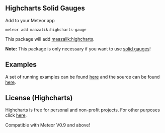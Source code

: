 ## Highcharts Solid Gauges

Add to your Meteor app

```
meteor add maazalik:highcharts-gauge
```
This package will add [maazalik:highcharts](https://github.com/MaazAli/Meteor-HighCharts).

**Note:** This package is only necessary if you want to use [solid gauges](http://www.highcharts.com/demo/gauge-solid)!

## Examples
A set of running examples can be found [here](http://highcharts-demo.meteor.com/) and the source can be found [here](https://github.com/jhuenges/highcharts-demo).

## License (Highcharts)

Highcharts is free for personal and non-profit projects. For other purposes click [here](http://shop.highsoft.com/highcharts.html).


Compatible with Meteor V0.9 and above!
